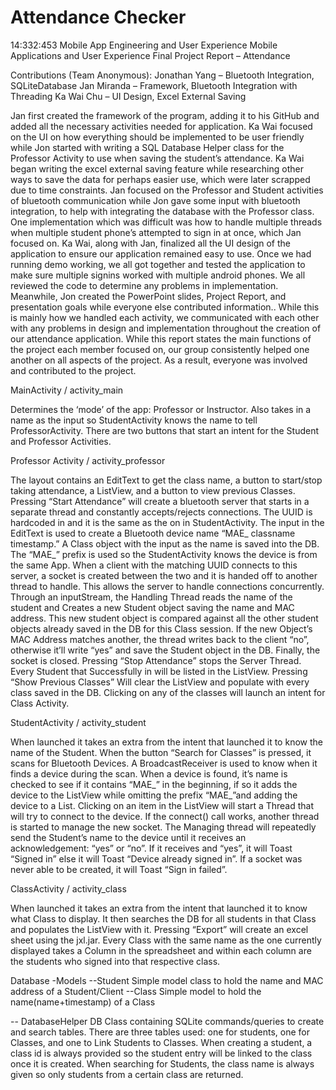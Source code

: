 # Attendance Checker
 14:332:453 Mobile App Engineering and User Experience
Mobile Applications and User Experience Final Project Report – Attendance

Contributions (Team Anonymous):
Jonathan Yang – Bluetooth Integration, SQLiteDatabase
Jan Miranda – Framework, Bluetooth Integration with Threading
Ka Wai Chu – UI Design, Excel External Saving

Jan first created the framework of the program, adding it to his GitHub and added all the
necessary activities needed for application. Ka Wai focused on the UI on how everything should
be implemented to be user friendly while Jon started with writing a SQL Database Helper class
for the Professor Activity to use when saving the student’s attendance. Ka Wai began writing the
excel external saving feature while researching other ways to save the data for perhaps easier
use, which were later scrapped due to time constraints. Jan focused on the Professor and
Student activities of bluetooth communication while Jon gave some input with bluetooth
integration, to help with integrating the database with the Professor class. One implementation
which was difficult was how to handle multiple threads when multiple student phone’s attempted
to sign in at once, which Jan focused on. Ka Wai, along with Jan, finalized all the UI design of
the application to ensure our application remained easy to use. Once we had running demo
working, we all got together and tested the application to make sure multiple signins
worked with multiple android phones. We all reviewed the code to determine any problems in
implementation. Meanwhile, Jon created the PowerPoint slides, Project Report, and
presentation goals while everyone else contributed information.. While this is mainly how we
handled each activity, we communicated with each other with any problems in design and
implementation throughout the creation of our attendance application. While this report states
the main functions of the project each member focused on, our group consistently helped one
another on all aspects of the project. As a result, everyone was involved and contributed to the
project.

MainActivity / activity_main

Determines the ‘mode’ of the app: Professor or Instructor. Also takes in a name as the input so
StudentActivity knows the name to tell ProfessorActivity. There are two buttons that start an
intent for the Student and Professor Activities.

Professor Activity / activity_professor

The layout contains an EditText to get the class name, a button to start/stop taking attendance,
a ListView, and a button to view previous Classes.
Pressing “Start Attendance” will create a bluetooth server that starts in a separate thread and
constantly accepts/rejects connections. The UUID is hardcoded in and it is the same as the on
in StudentActivity. The input in the EditText is used to create a Bluetooth device name
“MAE_ classname timestamp.”
A Class object with the input as the name is saved into the DB.
The “MAE_” prefix is used so the StudentActivity knows the device is from the same
App. When a client with the matching UUID connects to this server, a socket is created between
the two and it is handed off to another thread to handle. This allows the server to handle
connections concurrently. Through an inputStream, the Handling Thread reads the name of the
student and Creates a new Student object saving the name and MAC address. This new
student object is compared against all the other student objects already saved in the DB for this
Class session. If the new Object’s MAC Address matches another, the thread writes back to the
client “no”, otherwise it’ll write “yes” and save the Student object in the DB. Finally, the socket is
closed.
Pressing “Stop Attendance” stops the Server Thread. Every Student that Successfully in will be
listed in the ListView.
Pressing “Show Previous Classes” Will clear the ListView and populate with every class saved
in the DB. Clicking on any of the classes will launch an intent for Class Activity.

StudentActivity / activity_student

When launched it takes an extra from the intent that launched it to know the name of the
Student. When the button “Search for Classes” is pressed, it scans for Bluetooth Devices.
A BroadcastReceiver is used to know when it finds a device during the scan. When a device is
found, it’s name is checked to see if it contains “MAE_” in the beginning, if so it adds the device
to the ListView while omitting the prefix “MAE_”and adding the device to a List.
Clicking on an item in the ListView will start a Thread that will try to connect to the device. If the
connect() call works, another thread is started to manage the new socket. The Managing thread
will repeatedly send the Student’s name to the device until it receives an acknowledgement:
“yes” or “no”. If it receives and “yes”, it will Toast “Signed in” else it will Toast “Device already
signed in”. If a socket was never able to be created, it will Toast “Sign in failed”.

ClassActivity / activity_class

When launched it takes an extra from the intent that launched it to know what Class to display. It
then searches the DB for all students in that Class and populates the ListView with it.
Pressing “Export” will create an excel sheet using the jxl.jar. Every Class with the same name as
the one currently displayed takes a Column in the spreadsheet and within each column are the
students who signed into that respective class.

Database
-Models
--Student
Simple model class to hold the name and MAC address of a Student/Client
--Class
Simple model to hold the name(name+timestamp) of a Class

-- DatabaseHelper
DB Class containing SQLite commands/queries to create and search tables. There are three
tables used: one for students, one for Classes, and one to Link Students to Classes. When
creating a student, a class id is always provided so the student entry will be linked to the class
once it is created. When searching for Students, the class name is always given so only
students from a certain class are returned.

